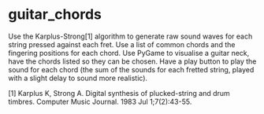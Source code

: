 # guitar_chords

Use the Karplus-Strong[1] algorithm to generate raw sound waves for each string pressed against each fret.
Use a list of common chords and the fingering positions for each chord.
Use PyGame to visualise a guitar neck, have the chords listed so they can be chosen.
Have a play button to play the sound for each chord (the sum of the sounds for each fretted string, played with a slight delay to sound more realistic).

[1] Karplus K, Strong A. Digital synthesis of plucked-string and drum timbres. Computer Music Journal. 1983 Jul 1;7(2):43-55.
